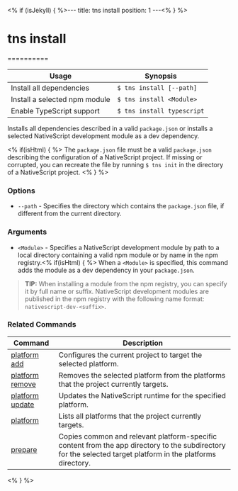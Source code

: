 <% if (isJekyll) { %>---
title: tns install
position: 1
---<% } %>
# tns install
==========

Usage | Synopsis
---|---
Install all dependencies | `$ tns install [--path]`
Install a selected npm module | `$ tns install <Module>`
Enable TypeScript support | `$ tns install typescript`

Installs all dependencies described in a valid `package.json` or installs a selected NativeScript development module as a dev dependency.

<% if(isHtml) { %>
The `package.json` file must be a valid `package.json` describing the configuration of a NativeScript project. If missing or corrupted, you can recreate the file by running `$ tns init` in the directory of a NativeScript project.
<% } %>

### Options
* `--path` - Specifies the directory which contains the `package.json` file, if different from the current directory.

### Arguments
* `<Module>` - Specifies a NativeScript development module by path to a local directory containing a valid npm module or by name in the npm registry.<% if(isHtml) { %> When a `<Module>` is specified, this command adds the module as a dev dependency in your `package.json`.

> **TIP:** When installing a module from the npm registry, you can specify it by full name or suffix. NativeScript development modules are published in the npm registry with the following name format: `nativescript-dev-<suffix>`.

### Related Commands

Command | Description
----------|----------
[platform add](platform-add.html) | Configures the current project to target the selected platform.
[platform remove](platform-remove.html) | Removes the selected platform from the platforms that the project currently targets.
[platform update](platform-update.html) | Updates the NativeScript runtime for the specified platform.
[platform](platform.html) | Lists all platforms that the project currently targets.
[prepare](prepare.html) | Copies common and relevant platform-specific content from the app directory to the subdirectory for the selected target platform in the platforms directory.
<% } %>

